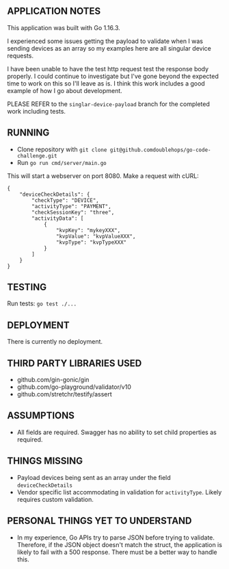 ## APPLICATION NOTES

This application was built with Go 1.16.3. 

I experienced some issues getting the payload to validate when I was sending devices
as an array so my examples here are all singular device requests.

I have been unable to have the test http request test the response body properly. I could 
continue to investigate but I've gone beyond the expected time to work on this so 
I'll leave as is. I think this work includes a good example of how I go about development.

PLEASE REFER to the `singlar-device-payload` branch for the completed work 
including tests.


## RUNNING

- Clone repository with `git clone git@github.comdoublehops/go-code-challenge.git`
- Run `go run cmd/server/main.go`

This will start a webserver on port 8080. Make a request with cURL:
```bigquery
{
    "deviceCheckDetails": {
        "checkType": "DEVICE",
        "activityType": "PAYMENT",
        "checkSessionKey": "three",
        "activityData": [
            {
                "kvpKey": "mykeyXXX",
                "kvpValue": "kvpValueXXX",
                "kvpType": "kvpTypeXXX"
            }
        ]
    }
}
```

## TESTING

Run tests: `go test ./...`

## DEPLOYMENT

There is currently no deployment.

## THIRD PARTY LIBRARIES USED

- github.com/gin-gonic/gin
- github.com/go-playground/validator/v10
- github.com/stretchr/testify/assert

## ASSUMPTIONS

- All fields are required. Swagger has no ability to set child properties as
required.

## THINGS MISSING

- Payload devices being sent as an array under the field `deviceCheckDetails`
- Vendor specific list accommodating in validation for `activityType`.
  Likely requires custom validation.
  
## PERSONAL THINGS YET TO UNDERSTAND

- In my experience, Go APIs try to parse JSON before trying to validate. 
  Therefore, if the JSON object doesn't match the struct, the application is likely
  to fail with a 500 response. There must be a better way to handle this.